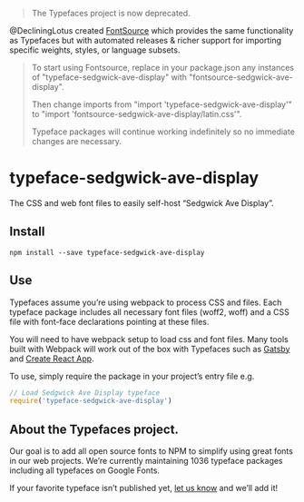 >The Typefaces project is now deprecated.

@DecliningLotus created
[FontSource](https://github.com/fontsource/fontsource) which provides the
same functionality as Typefaces but with automated releases & richer
support for importing specific weights, styles, or language subsets.
>
>To start using Fontsource, replace in your package.json any instances of
"typeface-sedgwick-ave-display" with "fontsource-sedgwick-ave-display".
>
> Then change imports from "import 'typeface-sedgwick-ave-display'" to "import 'fontsource-sedgwick-ave-display/latin.css'".
>
>Typeface packages will continue working indefinitely so no immediate
>changes are necessary.

# typeface-sedgwick-ave-display

The CSS and web font files to easily self-host “Sedgwick Ave Display”.

## Install

`npm install --save typeface-sedgwick-ave-display`

## Use

Typefaces assume you’re using webpack to process CSS and files. Each typeface
package includes all necessary font files (woff2, woff) and a CSS file with
font-face declarations pointing at these files.

You will need to have webpack setup to load css and font files. Many tools built
with Webpack will work out of the box with Typefaces such as [Gatsby](https://github.com/gatsbyjs/gatsby)
and [Create React App](https://github.com/facebookincubator/create-react-app).

To use, simply require the package in your project’s entry file e.g.

```javascript
// Load Sedgwick Ave Display typeface
require('typeface-sedgwick-ave-display')
```

## About the Typefaces project.

Our goal is to add all open source fonts to NPM to simplify using great fonts in
our web projects. We’re currently maintaining 1036 typeface packages
including all typefaces on Google Fonts.

If your favorite typeface isn’t published yet, [let us know](https://github.com/KyleAMathews/typefaces)
and we’ll add it!
